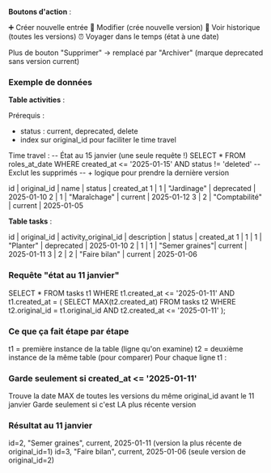 **Boutons d'action** :

➕ Créer nouvelle entrée
📝 Modifier (crée nouvelle version)
📅 Voir historique (toutes les versions)
⏰ Voyager dans le temps (état à une date)

Plus de bouton "Supprimer" → remplacé par "Archiver" (marque deprecated sans version current)


### Exemple de données

**Table activities** :

Prérequis :
- status : current, deprecated, delete
- index sur original_id pour faciliter le time travel

Time travel :
-- État au 15 janvier (une seule requête !)
SELECT * FROM roles_at_date 
WHERE created_at <= '2025-01-15'
AND status != 'deleted'  -- Exclut les supprimés
-- + logique pour prendre la dernière version

id | original_id | name           | status     | created_at
1  | 1          | "Jardinage"    | deprecated | 2025-01-10
2  | 1          | "Maraîchage"   | current    | 2025-01-12
3  | 2          | "Comptabilité" | current    | 2025-01-05

**Table tasks** :

id | original_id | activity_original_id | description    | status     | created_at
1  | 1          | 1                   | "Planter"      | deprecated | 2025-01-10
2  | 1          | 1                   | "Semer graines"| current    | 2025-01-11
3  | 2          | 2                   | "Faire bilan"  | current    | 2025-01-06

### Requête "état au 11 janvier"

SELECT * FROM tasks t1
WHERE t1.created_at <= '2025-01-11'
AND t1.created_at = (
    SELECT MAX(t2.created_at) 
    FROM tasks t2 
    WHERE t2.original_id = t1.original_id 
    AND t2.created_at <= '2025-01-11'
);

### Ce que ça fait étape par étape
t1 = première instance de la table (ligne qu'on examine)
t2 = deuxième instance de la même table (pour comparer)
Pour chaque ligne t1 :

### Garde seulement si created_at <= '2025-01-11'
Trouve la date MAX de toutes les versions du même original_id avant le 11 janvier
Garde seulement si c'est LA plus récente version

### Résultat au 11 janvier

id=2, "Semer graines", current, 2025-01-11  (version la plus récente de original_id=1)
id=3, "Faire bilan", current, 2025-01-06    (seule version de original_id=2)